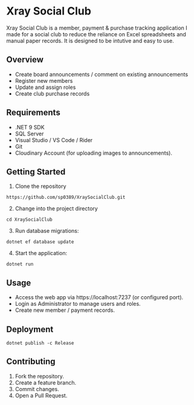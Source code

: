 # Xray Social Club
Xray Social Club is a member, payment & purchase tracking application I made for a social club to reduce the reliance on Excel spreadsheets and manual paper records. 
It is designed to be intutive and easy to use.

## Overview
 - Create board announcements / comment on existing announcements
 - Register new members
 - Update and assign roles
 - Create club purchase records

## Requirements
- .NET 9 SDK
- SQL Server
- Visual Studio / VS Code / Rider
- Git
- Cloudinary Account (for uploading images to announcements).

## Getting Started
1. Clone the repository
```
https://github.com/sp0389/XraySocialClub.git
```
2. Change into the project directory
```
cd XraySocialClub
```
3. Run database migrations:
```
dotnet ef database update
```
4. Start the application:
```
dotnet run
```
## Usage
- Access the web app via https://localhost:7237 (or configured port).
- Login as Administrator to manage users and roles.
- Create new member / payment records.

## Deployment
```
dotnet publish -c Release
```
## Contributing

1. Fork the repository.
2. Create a feature branch.
3. Commit changes.
4. Open a Pull Request.
